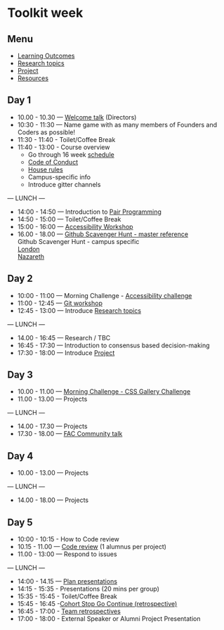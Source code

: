 # Toolkit week

## Menu
- [Learning Outcomes](./learning-outcomes.md)
- [Research topics](./research-afternoon.md)
- [Project](./project.md)
- [Resources](./resources.md)

## Day 1
- 10.00 - 10.30 — [Welcome talk](https://github.com/foundersandcoders/master-reference/blob/master/about.md) (Directors)
- 10:30 - 11:30 — Name game with as many members of Founders and Coders as possible!
- 11:30 - 11:40 - Toilet/Coffee Break
- 11:40 - 13:00 - Course overview
     - Go through 16 week [schedule](https://github.com/foundersandcoders/master-reference/tree/master/coursebook)
    - [Code of Conduct](https://github.com/foundersandcoders/master-reference/blob/master/code_of_conduct.md)
    - [House rules](../general/house-rules.md)
    - Campus-specific info
    - Introduce gitter channels
 

— LUNCH —

- 14:00 - 14:50 — Introduction to [Pair Programming](https://github.com/foundersandcoders/master-reference/blob/master/coursebook/general/pair-programming.md)
- 14:50 - 15:00 — Toilet/Coffee Break
- 15:00 - 16:00 — [Accessibility Workshop](https://github.com/foundersandcoders/web-accessibility/blob/master/putting-yourself-in-someone-elses-shoes.md)
- 16.00 - 18.00 — [Github Scavenger Hunt - master reference](https://github.com/foundersandcoders/master-reference/blob/master/coursebook/general/github-scavenger-hunt.md)  
Github Scavenger Hunt - campus specific  
[London](https://github.com/foundersandcoders/london-programme/blob/master/github-scavenger-hunt.md)  
[Nazareth](https://github.com/foundersandcoders/nazareth-programme/blob/master/github-scavenger-hunt.md)

## Day 2
- 10:00 - 11:00 — Morning Challenge - [Accessibility challenge](https://github.com/foundersandcoders/accessibility-challenge)
- 11:00 - 12:45 — [Git workshop](https://github.com/foundersandcoders/git-workflow-workshop-for-two)
- 12:45 - 13:00 — Introduce [Research topics](./research-afternoon.md)

— LUNCH —
- 14.00 - 16:45 — Research / TBC
- 16:45 - 17:30 — Introduction to consensus based decision-making
- 17:30 - 18:00 — Introduce [Project](./project.md)

## Day 3
- 10.00 - 11.00 — [Morning Challenge - CSS Gallery Challenge](https://github.com/foundersandcoders/css-gallery-challenge)
- 11.00 - 13.00 — Projects

— LUNCH —
- 14.00 - 17.30 — Projects
- 17.30 - 18.00 — [FAC Community talk](https://docs.google.com/presentation/d/188OOWrbC7vN4wHA8BHFljuhbaHLaPwA6_6a1Xgrny5Y/edit?usp=sharing)

## Day 4
- 10.00 - 13.00 — Projects

— LUNCH —
- 14.00 - 18.00 — Projects

## Day 5
- 10:00 - 10:15 - How to Code review
- 10.15 - 11.00 — [Code review](../general/code-reviews.md) (1 alumnus per project)
- 11.00 - 13:00 — Respond to issues

— LUNCH —

- 14:00 - 14.15 — [Plan presentations](https://github.com/foundersandcoders/master-reference/blob/master/coursebook/general/weekly-projects.md#project-presentation)
- 14:15 - 15:35 - Presentations (20 mins per group)
- 15:35 - 15:45 - Toilet/Coffee Break
- 15:45 - 16:45 -[Cohort Stop Go Continue (retrospective)](./retrospectives.md#cohort-retrospective)
- 16:45 - 17:00 - [Team retrospectives](./retrospectives.md#team-retrospective)
- 17:00 - 18:00 - External Speaker or Alumni Project Presentation
